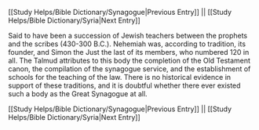 [[Study Helps/Bible Dictionary/Synagogue|Previous Entry]]  ||  [[Study Helps/Bible Dictionary/Syria|Next Entry]]

 Said to have been a succession of Jewish teachers between the prophets and the scribes (430-300 B.C.). Nehemiah was, according to tradition, its founder, and Simon the Just the last of its members, who numbered 120 in all. The Talmud attributes to this body the completion of the Old Testament canon, the compilation of the synagogue service, and the establishment of schools for the teaching of the law. There is no historical evidence in support of these traditions, and it is doubtful whether there ever existed such a body as the Great Synagogue at all.

[[Study Helps/Bible Dictionary/Synagogue|Previous Entry]]  ||  [[Study Helps/Bible Dictionary/Syria|Next Entry]]